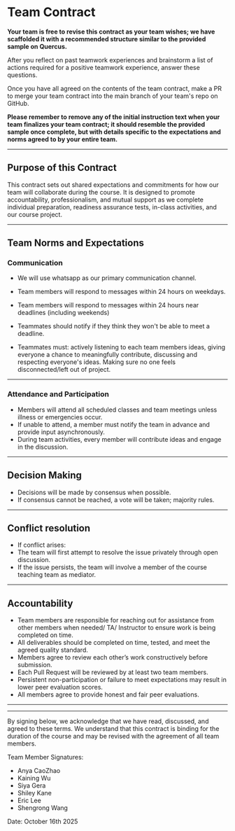 # Team Contract

**Your team is free to revise this contract as your team wishes; we have scaffolded it with a recommended structure similar to the provided sample on Quercus.**

After you reflect on past teamwork experiences and brainstorm a list of actions required for a positive teamwork experience, answer these questions. 

Once you have all agreed on the contents of the team contract, make a PR to merge your team contract into the main branch of your team's repo on GitHub.

**Please remember to remove any of the initial instruction text when your team finalizes your team contract; it should resemble the provided sample once complete, but with details specific to the expectations and norms agreed to by your entire team.**

---
## Purpose of this Contract

This contract sets out shared expectations and commitments for how our team will collaborate during the course. It is designed to promote accountability, professionalism, and mutual support as we complete individual preparation, readiness assurance tests, in-class activities, and our course project.

---
## Team Norms and Expectations

### Communication

* We will use whatsapp as our primary communication channel.

* Team members will respond to messages within 24 hours on weekdays.
* Team members will respond to messages within 24 hours near deadlines (including weekends)

* Teammates should notify if they think they won't be able to meet a deadline.

* Teammates must: actively listening to each team members ideas, giving everyone a chance to meaningfully contribute, discussing and respecting everyone's ideas. Making sure no one feels disconnected/left out of project.

---

### Attendance and Participation

* Members will attend all scheduled classes and team meetings unless illness or emergencies occur. 
* If unable to attend, a member must notify the team in advance and provide input asynchronously. 
* During team activities, every member will contribute ideas and engage in the discussion.


---

## Decision Making

* Decisions will be made by consensus when possible. 
* If consensus cannot be reached, a vote will be taken; majority rules.


---
## Conflict resolution

* If conflict arises:
* The team will first attempt to resolve the issue privately through open discussion. 
* If the issue persists, the team will involve a member of the course teaching team as mediator.


---

## Accountability

* Team members are responsible for reaching out for assistance from other members when needed/ TA/ Instructor to ensure work is being completed on time. 
* All deliverables should be completed on time, tested, and meet the agreed quality standard. 
* Members agree to review each other’s work constructively before submission. 
* Each Pull Request will be reviewed by at least two team members.
* Persistent non-participation or failure to meet expectations may result in lower peer evaluation scores. 
* All members agree to provide honest and fair peer evaluations.



---

---

By signing below, we acknowledge that we have read, discussed, and agreed to these terms. We understand that this contract is binding for the duration of the course and may be revised with the agreement of all team members.

Team Member Signatures:

* Anya CaoZhao
* Kaining Wu
* Siya Gera
* Shiley Kane
* Eric Lee
* Shengrong Wang

Date: October 16th 2025
